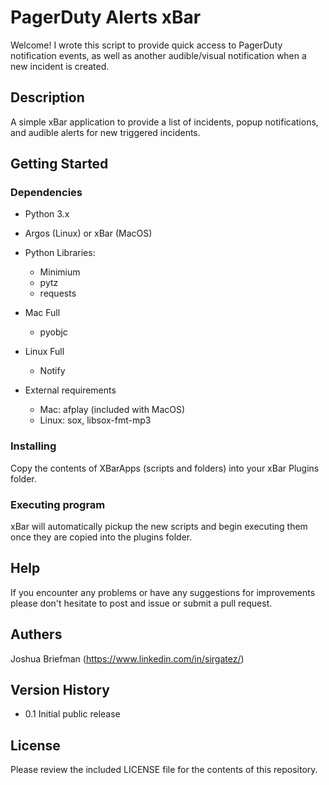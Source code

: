 # PagerDuty Alerts xBar

Welcome! I wrote this script to provide quick access to PagerDuty notification events, as well as another audible/visual notification when a new incident is created.

## Description

A simple xBar application to provide a list of incidents, popup notifications, and audible alerts for new triggered incidents.

## Getting Started

### Dependencies
* Python 3.x
* Argos (Linux) or xBar (MacOS)

* Python Libraries:
	* Minimium
	* pytz
	* requests

* Mac Full
	* pyobjc

* Linux Full
	* Notify

* External requirements
	* Mac: afplay (included with MacOS)
	* Linux: sox, libsox-fmt-mp3

### Installing

Copy the contents of XBarApps (scripts and folders) into your xBar Plugins folder.

### Executing program

xBar will automatically pickup the new scripts and begin executing them once they are copied into the plugins folder.

## Help

If you encounter any problems or have any suggestions for improvements please don't hesitate to post and issue or submit a pull request.

## Authers

Joshua Briefman (https://www.linkedin.com/in/sirgatez/)

## Version History

* 0.1 Initial public release

## License

Please review the included LICENSE file for the contents of this repository.
